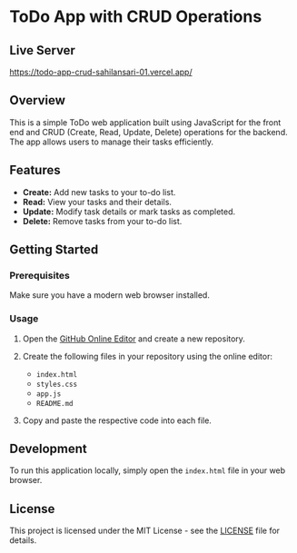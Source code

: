 # ToDo App with CRUD Operations

## Live Server
https://todo-app-crud-sahilansari-01.vercel.app/

## Overview

This is a simple ToDo web application built using JavaScript for the front end and CRUD (Create, Read, Update, Delete) operations for the backend. The app allows users to manage their tasks efficiently.

## Features

- **Create:** Add new tasks to your to-do list.
- **Read:** View your tasks and their details.
- **Update:** Modify task details or mark tasks as completed.
- **Delete:** Remove tasks from your to-do list.

## Getting Started

### Prerequisites

Make sure you have a modern web browser installed.

### Usage

1. Open the [GitHub Online Editor](https://github.com) and create a new repository.

2. Create the following files in your repository using the online editor:

    - `index.html`
    - `styles.css`
    - `app.js`
    - `README.md`

3. Copy and paste the respective code into each file.

## Development

To run this application locally, simply open the `index.html` file in your web browser.

## License

This project is licensed under the MIT License - see the [LICENSE](LICENSE) file for details.

